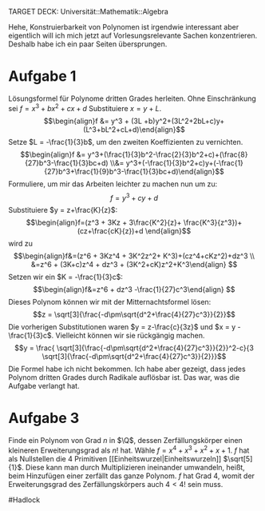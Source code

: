 TARGET DECK: Universität::Mathematik::Algebra

Hehe, Konstruierbarkeit von Polynomen ist irgendwie interessant aber eigentlich will ich mich jetzt auf Vorlesungsrelevante Sachen konzentrieren. Deshalb habe ich ein paar Seiten übersprungen. 

# Aufgabe 1
Lösungsformel für Polynome dritten Grades herleiten.
Ohne Einschränkung sei $f = x^3 + bx^2+cx+d$
Substituiere $x = y+L$.
$$\begin{align}f &= y^3 + (3L +b)y^2+(3L^2+2bL+c)y+(L^3+bL^2+cL+d)\end{align}$$
Setze $L = -\frac{1}{3}b$, um den zweiten Koeffizienten zu vernichten.
$$\begin{align}f &= y^3+(\frac{1}{3}b^2-\frac{2}{3}b^2+c)+(\frac{8}{27}b^3-\frac{1}{3}bc+d) \\&= y^3+(-\frac{1}{3}b^2+c)y+(-\frac{1}{27}b^3+\frac{1}{9}b^3-\frac{1}{3}bc+d)\end{align}$$
Formuliere, um mir das Arbeiten leichter zu machen nun um zu:
$$f = y^3+cy+d$$
Substituiere $y = z+\frac{K}{z}$:
$$\begin{align}f=(z^3 + 3Kz + 3\frac{K^2}{z}+ \frac{K^3}{z^3})+(cz+\frac{cK}{z})+d \end{align}$$
wird zu 
$$\begin{align}f&=(z^6 + 3Kz^4 + 3K^2z^2+ K^3)+(cz^4+cKz^2)+dz^3 \\
&=z^6 + (3K+c)z^4 + dz^3 + (3K^2+cK)z^2+K^3\end{align} $$
Setzen wir ein $K = -\frac{1}{3}c$:
$$\begin{align}f&=z^6 + dz^3 -\frac{1}{27}c^3\end{align} $$
Dieses Polynom können wir mit der Mitternachtsformel lösen:
$$z = \sqrt[3]{\frac{-d\pm\sqrt{d^2+\frac{4}{27}c^3}}{2}}$$
Die vorherigen Substitutionen waren $y = z-\frac{c}{3z}$ und $x = y - \frac{1}{3}c$. Vielleicht können wir sie rückgängig machen. 
$$y = \frac{ \sqrt[3]{\frac{-d\pm\sqrt{d^2+\frac{4}{27}c^3}}{2}}^2-c}{3 \sqrt[3]{\frac{-d\pm\sqrt{d^2+\frac{4}{27}c^3}}{2}}}$$
Die Formel habe ich nicht bekommen. Ich habe aber gezeigt, dass jedes Polynom dritten Grades durch Radikale auflösbar ist. Das war, was die Aufgabe verlangt hat.

# Aufgabe 3
Finde ein Polynom von Grad $n$ in $\Q$, dessen Zerfällungskörper einen kleineren Erweiterungsgrad als $n!$ hat.
Wähle $f = x^4+x^3+x^2+x+1$. $f$ hat als Nullstellen die $4$ Primitiven [[Einheitswurzel|Einheitswurzeln]] $\sqrt[5]{1}$. Diese kann man durch Multiplizieren ineinander umwandeln, heißt, beim Hinzufügen einer zerfällt das ganze Polynom. $f$ hat Grad $4$, womit der Erweiterungsgrad des Zerfällungskörpers auch $4 < 4!$ sein muss.





$\newcommand{\Q}{\mathbb Q}$
$\newcommand{\R}{\mathbb R}$
$\newcommand{\C}{\mathbb C}$
$\newcommand{\F}{\mathbb F}$
$\newcommand{\Z}{\mathbb Z}$
$\newcommand{\a}{\alpha}$


#Hadlock 